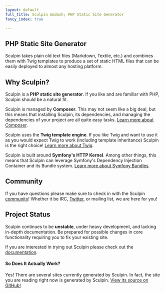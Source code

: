 ```yaml
---
layout: default
full_title: Sculpin &mdash; PHP Static Site Generator
fancy_index: true

---
```


## PHP Static Site Generator

Sculpin takes plain old text files (Markdown, Textile, etc.) and combines them with Twig
templates to produce a set of static HTML files that can be easily deployed to almost any
hosting platform.


## Why Sculpin?

Sculpin is a **PHP static site generator**. If you like and are familiar with PHP, Sculpin
should be a natural fit.

Sculpin is managed by **Composer**. This may not seem like a big deal, but this means that
installing Sculpin, its dependencies, and managing the dependencies of your project are all
quite easy tasks. [Learn more about Composer](http://getcomposer.org).

Sculpin uses the **Twig template engine**. If you like Twig and want to use it as you would
expect Twig to work (including template inheritance) Sculpin is the right choice!
[Learn more about Twig](http://twig.sensiolabs.org/).

Sculpin is built around **Symfony's HTTP Kernel**. Among other things, this means that
Sculpin can leverage Symfony's Dependency Injection Container and its Bundle system.
[Learn more about Symfony Bundles](http://symfony.com/doc/2.0/cookbook/bundles/index.html).


## Community

If you have questions please make sure to check in with the Sculpin
[community]({{site.url}}/community)! Whether it be IRC, [Twitter](http://twitter.com/getsculpin),
or mailing list, we are here for you!


## Project Status

Sculpin continues to be **unstable**, under heavy development, and lacking in-depth documentation.
Be prepared for possible changes in core functionality requiring you to fix your existing
site.

If you are interested in trying out Sculpin please check out the
[documentation]({{site.url}}/documentation).


#### So Does It Actually Work?

Yes! There are several sites currently generated by Sculpin. In fact, the site you are reading
right now is generated by Sculpin.
[View its source on GitHub!](https://github.com/sculpin/getsculpin.com)
